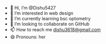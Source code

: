 - 👋 Hi, I’m @Dishu5427
- 👀 I’m interested in web design 
- 🌱 I’m currently learning bsc optometry 
- 💞️ I’m looking to collaborate on GitHub 
- 📫 How to reach me dishu3618@gmail.com
- 😄 Pronouns: her
  

<!---
Dishu5427/Dishu5427 is a ✨ special ✨ repository because its `README.md` (this file) appears on your GitHub profile.
You can click the Preview link to take a look at your changes.
--->
